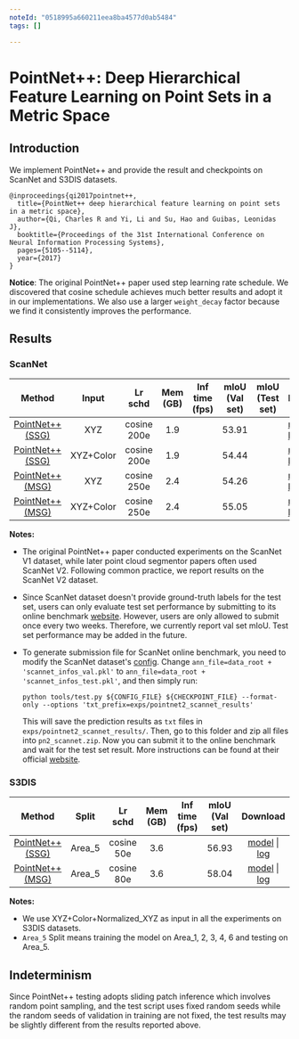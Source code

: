 ```yaml
---
noteId: "0518995a660211eea8ba4577d0ab5484"
tags: []

---
```


# PointNet++: Deep Hierarchical Feature Learning on Point Sets in a Metric Space

## Introduction

<!-- [ALGORITHM] -->

We implement PointNet++ and provide the result and checkpoints on ScanNet and S3DIS datasets.

```
@inproceedings{qi2017pointnet++,
  title={PointNet++ deep hierarchical feature learning on point sets in a metric space},
  author={Qi, Charles R and Yi, Li and Su, Hao and Guibas, Leonidas J},
  booktitle={Proceedings of the 31st International Conference on Neural Information Processing Systems},
  pages={5105--5114},
  year={2017}
}
```

**Notice**: The original PointNet++ paper used step learning rate schedule. We discovered that cosine schedule achieves much better results and adopt it in our implementations. We also use a larger `weight_decay` factor because we find it consistently improves the performance.

## Results

### ScanNet

|                                         Method                                          |   Input   |   Lr schd   | Mem (GB) | Inf time (fps) | mIoU (Val set) | mIoU (Test set) | Download                 |
| :-------------------------------------------------------------------------------------: | :-------: | :---------: | :------: | :------------: | :------------: | :-------------: | ------------------------ |
| [PointNet++ (SSG)](./pointnet2_ssg_xyz-only_16x2_cosine_200e_scannet_seg-3d-20class.py) |    XYZ    | cosine 200e |   1.9    |                |     53.91      |                 | [model](https://download.openmmlab.com/mmdetection3d/v0.1.0_models/pointnet2/pointnet2_ssg_xyz-only_16x2_cosine_200e_scannet_seg-3d-20class/pointnet2_ssg_xyz-only_16x2_cosine_200e_scannet_seg-3d-20class_20210514_143628-4e341a48.pth) &#124; [log](https://download.openmmlab.com/mmdetection3d/v0.1.0_models/pointnet2/pointnet2_ssg_xyz-only_16x2_cosine_200e_scannet_seg-3d-20class/pointnet2_ssg_xyz-only_16x2_cosine_200e_scannet_seg-3d-20class_20210514_143628.log.json) |
|     [PointNet++ (SSG)](./pointnet2_ssg_16x2_cosine_200e_scannet_seg-3d-20class.py)      | XYZ+Color | cosine 200e |   1.9    |                |     54.44      |                 | [model](https://download.openmmlab.com/mmdetection3d/v0.1.0_models/pointnet2/pointnet2_ssg_16x2_cosine_200e_scannet_seg-3d-20class/pointnet2_ssg_16x2_cosine_200e_scannet_seg-3d-20class_20210514_143644-ee73704a.pth) &#124; [log](https://download.openmmlab.com/mmdetection3d/v0.1.0_models/pointnet2/pointnet2_ssg_16x2_cosine_200e_scannet_seg-3d-20class/pointnet2_ssg_16x2_cosine_200e_scannet_seg-3d-20class_20210514_143644.log.json) |
| [PointNet++ (MSG)](./pointnet2_msg_xyz-only_16x2_cosine_250e_scannet_seg-3d-20class.py) |    XYZ    | cosine 250e |   2.4    |                |     54.26      |                 | [model](https://download.openmmlab.com/mmdetection3d/v0.1.0_models/pointnet2/pointnet2_msg_xyz-only_16x2_cosine_250e_scannet_seg-3d-20class/pointnet2_msg_xyz-only_16x2_cosine_250e_scannet_seg-3d-20class_20210514_143838-b4a3cf89.pth) &#124; [log](https://download.openmmlab.com/mmdetection3d/v0.1.0_models/pointnet2/pointnet2_msg_xyz-only_16x2_cosine_250e_scannet_seg-3d-20class/pointnet2_msg_xyz-only_16x2_cosine_250e_scannet_seg-3d-20class_20210514_143838.log.json) |
|     [PointNet++ (MSG)](./pointnet2_msg_16x2_cosine_250e_scannet_seg-3d-20class.py)      | XYZ+Color | cosine 250e |   2.4    |                |     55.05      |                 | [model](https://download.openmmlab.com/mmdetection3d/v0.1.0_models/pointnet2/pointnet2_msg_16x2_cosine_250e_scannet_seg-3d-20class/pointnet2_msg_16x2_cosine_250e_scannet_seg-3d-20class_20210514_144009-24477ab1.pth) &#124; [log](https://download.openmmlab.com/mmdetection3d/v0.1.0_models/pointnet2/pointnet2_msg_16x2_cosine_250e_scannet_seg-3d-20class/pointnet2_msg_16x2_cosine_250e_scannet_seg-3d-20class_20210514_144009.log.json) |

**Notes:**

-   The original PointNet++ paper conducted experiments on the ScanNet V1 dataset, while later point cloud segmentor papers often used ScanNet V2. Following common practice, we report results on the ScanNet V2 dataset.
-   Since ScanNet dataset doesn't provide ground-truth labels for the test set, users can only evaluate test set performance by submitting to its online benchmark [website](http://kaldir.vc.in.tum.de/scannet_benchmark/). However, users are only allowed to submit once every two weeks. Therefore, we currently report val set mIoU. Test set performance may be added in the future.
-   To generate submission file for ScanNet online benchmark, you need to modify the ScanNet dataset's [config](https://github.com/open-mmlab/mmdetection3d/blob/master/configs/_base_/datasets/scannet_seg-3d-20class.py#L126). Change `ann_file=data_root + 'scannet_infos_val.pkl'` to `ann_file=data_root + 'scannet_infos_test.pkl'`, and then simply run:

    ```shell
    python tools/test.py ${CONFIG_FILE} ${CHECKPOINT_FILE} --format-only --options 'txt_prefix=exps/pointnet2_scannet_results'
    ```

    This will save the prediction results as `txt` files in `exps/pointnet2_scannet_results/`. Then, go to this folder and zip all files into `pn2_scannet.zip`. Now you can submit it to the online benchmark and wait for the test set result. More instructions can be found at their official [website](http://kaldir.vc.in.tum.de/scannet_benchmark/documentation#submission-policy).

### S3DIS

|                                   Method                                    | Split  |  Lr schd   | Mem (GB) | Inf time (fps) | mIoU (Val set) |         Download         |
| :-------------------------------------------------------------------------: | :----: | :--------: | :------: | :------------: | :------------: | :----------------------: |
| [PointNet++ (SSG)](./pointnet2_ssg_16x2_cosine_50e_s3dis_seg-3d-13class.py) | Area_5 | cosine 50e |   3.6    |                |     56.93      | [model](https://download.openmmlab.com/mmdetection3d/v0.1.0_models/pointnet2/pointnet2_ssg_16x2_cosine_50e_s3dis_seg-3d-13class/pointnet2_ssg_16x2_cosine_50e_s3dis_seg-3d-13class_20210514_144205-995d0119.pth) &#124; [log](https://download.openmmlab.com/mmdetection3d/v0.1.0_models/pointnet2/pointnet2_ssg_16x2_cosine_50e_s3dis_seg-3d-13class/pointnet2_ssg_16x2_cosine_50e_s3dis_seg-3d-13class_20210514_144205.log.json) |
| [PointNet++ (MSG)](./pointnet2_msg_16x2_cosine_80e_s3dis_seg-3d-13class.py) | Area_5 | cosine 80e |   3.6    |                |     58.04      | [model](https://download.openmmlab.com/mmdetection3d/v0.1.0_models/pointnet2/pointnet2_msg_16x2_cosine_80e_s3dis_seg-3d-13class/pointnet2_msg_16x2_cosine_80e_s3dis_seg-3d-13class_20210514_144307-b2059817.pth) &#124; [log](https://download.openmmlab.com/mmdetection3d/v0.1.0_models/pointnet2/pointnet2_msg_16x2_cosine_80e_s3dis_seg-3d-13class/pointnet2_msg_16x2_cosine_80e_s3dis_seg-3d-13class_20210514_144307.log.json) |

**Notes:**

- We use XYZ+Color+Normalized_XYZ as input in all the experiments on S3DIS datasets.
- `Area_5` Split means training the model on Area_1, 2, 3, 4, 6 and testing on Area_5.

## Indeterminism

Since PointNet++ testing adopts sliding patch inference which involves random point sampling, and the test script uses fixed random seeds while the random seeds of validation in training are not fixed, the test results may be slightly different from the results reported above.
